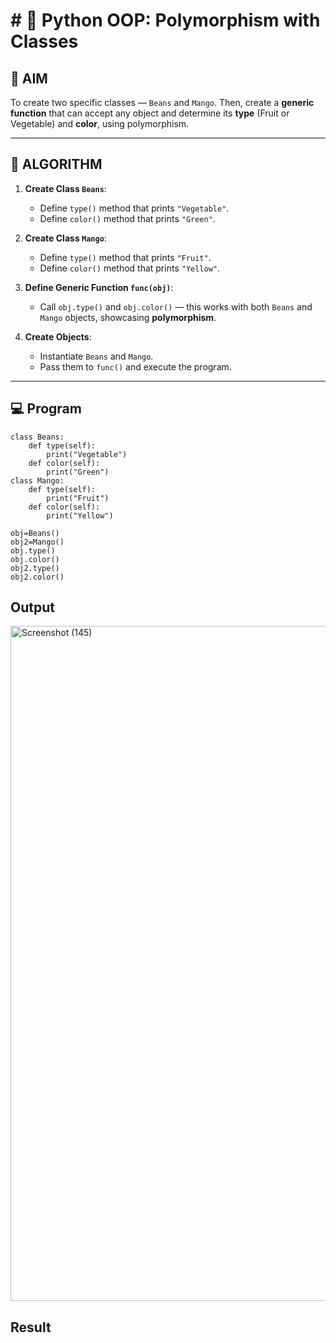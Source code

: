 # # 🐍 Python OOP: Polymorphism with Classes

## 🎯 AIM

To create two specific classes — `Beans` and `Mango`. Then, create a **generic function** that can accept any object and determine its **type** (Fruit or Vegetable) and **color**, using polymorphism.

---

## 🧠 ALGORITHM

1. **Create Class `Beans`**:
   - Define `type()` method that prints `"Vegetable"`.
   - Define `color()` method that prints `"Green"`.

2. **Create Class `Mango`**:
   - Define `type()` method that prints `"Fruit"`.
   - Define `color()` method that prints `"Yellow"`.

3. **Define Generic Function `func(obj)`**:
   - Call `obj.type()` and `obj.color()` — this works with both `Beans` and `Mango` objects, showcasing **polymorphism**.

4. **Create Objects**:
   - Instantiate `Beans` and `Mango`.
   - Pass them to `func()` and execute the program.

---

## 💻 Program
```
class Beans:
    def type(self):
        print("Vegetable")
    def color(self):
        print("Green")
class Mango:
    def type(self):
        print("Fruit")
    def color(self):
        print("Yellow")

obj=Beans()
obj2=Mango()
obj.type()
obj.color()
obj2.type()
obj2.color()
```
## Output
<img width="1920" height="1080" alt="Screenshot (145)" src="https://github.com/user-attachments/assets/4b4e4fe6-cb37-4d35-88bd-2103bbc28b21" />

## Result
